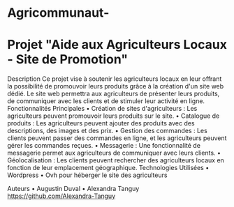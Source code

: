 # Agricommunaut-

# Projet "Aide aux Agriculteurs Locaux - Site de Promotion"

Description
Ce projet vise à soutenir les agriculteurs locaux en leur offrant la possibilité de promouvoir leurs produits grâce à la création d'un site web dédié. Le site web permettra aux agriculteurs de présenter leurs produits, de communiquer avec les clients et de stimuler leur activité en ligne.
Fonctionnalités Principales
•    Création de sites d'agriculteurs : Les agriculteurs peuvent promouvoir leurs produits sur le site.
•    Catalogue de produits : Les agriculteurs peuvent ajouter des produits avec des descriptions, des images et des prix.
•    Gestion des commandes : Les clients peuvent passer des commandes en ligne, et les agriculteurs peuvent gérer les commandes reçues.
•    Messagerie : Une fonctionnalité de messagerie permet aux agriculteurs de communiquer avec leurs clients.
•    Géolocalisation : Les clients peuvent rechercher des agriculteurs locaux en fonction de leur emplacement géographique.
Technologies Utilisées
•    Wordpress
•    Ovh pour héberger le site des agriculteurs

Auteurs
•    Augustin Duval 
•    Alexandra Tanguy https://github.com/Alexandra-Tanguy
